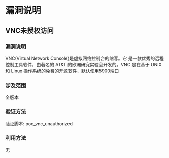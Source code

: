 # 漏洞说明
## VNC未授权访问
### 漏洞说明
VNC(Virtual Network Console)是虚拟网络控制台的缩写。它 是一款优秀的远程控制工具软件，由著名的 AT&T 的欧洲研究实验室开发的。VNC 是在基于 UNIX 和 Linux 操作系统的免费的开源软件，默认使用5900端口

### 涉及范围
全版本
### 验证方法

验证脚本: poc_vnc_unauthorized

### 利用方法
无